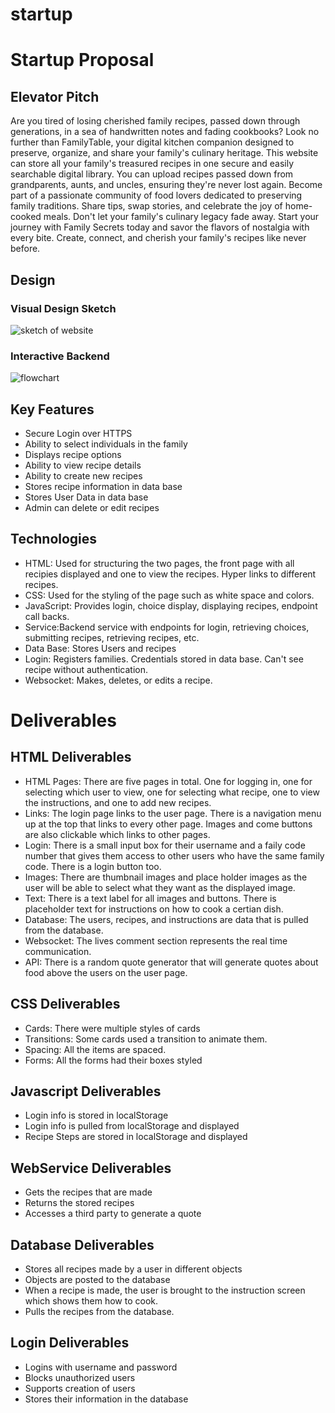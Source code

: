 # startup

# Startup Proposal

## Elevator Pitch
Are you tired of losing cherished family recipes, passed down through generations, in a sea of handwritten notes and fading cookbooks? Look no further than FamilyTable, your digital kitchen companion designed to preserve, organize, and share your family's culinary heritage. This website can store all your family's treasured recipes in one secure and easily searchable digital library. You can upload recipes passed down from grandparents, aunts, and uncles, ensuring they're never lost again. Become part of a passionate community of food lovers dedicated to preserving family traditions. Share tips, swap stories, and celebrate the joy of home-cooked meals. Don't let your family's culinary legacy fade away. Start your journey with Family Secrets today and savor the flavors of nostalgia with every bite. Create, connect, and cherish your family's recipes like never before.

## Design
### Visual Design Sketch
![sketch of website](https://scontent-sjc3-1.xx.fbcdn.net/v/t1.15752-9/379658430_3608068092853298_500923761308092914_n.jpg?_nc_cat=104&ccb=1-7&_nc_sid=ae9488&_nc_ohc=SDYDITT-DT0AX8077_Y&_nc_ht=scontent-sjc3-1.xx&oh=03_AdQCGn2yv8eaMowwJTDA2zfMehWmQfLR1MEiRAgChNk7cw&oe=6535DED4)

### Interactive Backend
![flowchart](https://scontent-sjc3-1.xx.fbcdn.net/v/t1.15752-9/381352424_299251926168184_4236724852794659314_n.jpg?_nc_cat=107&ccb=1-7&_nc_sid=ae9488&_nc_ohc=n8Ol75iRs9sAX8YZ8qk&_nc_ht=scontent-sjc3-1.xx&oh=03_AdRYiKivjGBbGlVHTsXgwf0gOQMJwjKlp8NlbiD6xT7Mtw&oe=6536087D)

## Key Features
- Secure Login over HTTPS
- Ability to select individuals in the family
- Displays recipe options
- Ability to view recipe details
- Ability to create new recipes
- Stores recipe information in data base
- Stores User Data in data base
- Admin can delete or edit recipes

## Technologies
- HTML: Used for structuring the two pages, the front page with all recipies displayed and one to view the recipes. Hyper links to different recipes.
- CSS: Used for the styling of the page such as white space and colors.
- JavaScript: Provides login, choice display, displaying recipes, endpoint call backs.
- Service:Backend service with endpoints for login, retrieving choices, submitting recipes, retrieving recipes, etc.
- Data Base: Stores Users and recipes
- Login: Registers families. Credentials stored in data base. Can't see recipe without authentication.
- Websocket: Makes, deletes, or edits a recipe.

# Deliverables
## HTML Deliverables
- HTML Pages: There are five pages in total. One for logging in, one for selecting which user to view, one for selecting what recipe, one to view the instructions, and one to add new recipes.
- Links: The login page links to the user page. There is a navigation menu up at the top that links to every other page. Images and come buttons are also clickable which links to other pages.
- Login: There is a small input box for their username and a faily code number that gives them access to other users who have the same family code. There is a login button too.
- Images: There are thumbnail images and place holder images as the user will be able to select what they want as the displayed image.
- Text: There is a text label for all images and buttons. There is placeholder text for instructions on how to cook a certian dish.
- Database: The users, recipes, and instructions are data that is pulled from the database.
- Websocket: The lives comment section represents the real time communication.
- API: There is a random quote generator that will generate quotes about food above the users on the user page.

## CSS Deliverables
- Cards: There were multiple styles of cards
- Transitions: Some cards used a transition to animate them.
- Spacing: All the items are spaced.
- Forms: All the forms had their boxes styled

## Javascript Deliverables
- Login info is stored in localStorage
- Login info is pulled from localStorage and displayed
- Recipe Steps are stored in localStorage and displayed

## WebService Deliverables
- Gets the recipes that are made
- Returns the stored recipes
- Accesses a third party to generate a quote

## Database Deliverables
- Stores all recipes made by a user in different objects
- Objects are posted to the database
- When a recipe is made, the user is brought to the instruction screen which shows them how to cook.
- Pulls the recipes from the database.

## Login Deliverables
- Logins with username and password
- Blocks unauthorized users
- Supports creation of users
- Stores their information in the database
